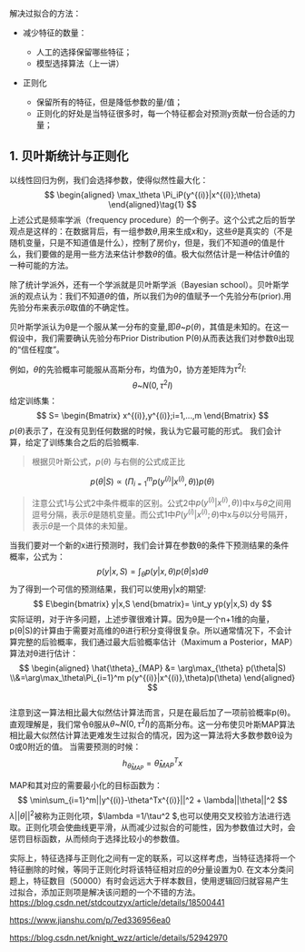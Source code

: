 
解决过拟合的方法：

- 减少特征的数量：
    - 人工的选择保留哪些特征；
    - 模型选择算法（上一讲）

- 正则化
    - 保留所有的特征，但是降低参数的量/值；
    - 正则化的好处是当特征很多时，每一个特征都会对预测y贡献一份合适的力量；

## 1. 贝叶斯统计与正则化

以线性回归为例，我们会选择参数，使得似然性最大化：
$$
\begin{aligned}
    \max_\theta \Pi_iP(y^{(i)}|x^{(i)};\theta)
\end{aligned}\tag{1}
$$
上述公式是频率学派（frequency procedure）的一个例子。这个公式之后的哲学观点是这样的：在数据背后，有一组参数$\theta$,用来生成x和y，这些$\theta$是真实的（不是随机变量，只是不知道值是什么），控制了房价y，但是，我们不知道$\theta$的值是什么，我们要做的是用一些方法来估计参数$\theta$的值。极大似然估计是一种估计$\theta$值的一种可能的方法。

除了统计学派外，还有一个学派就是贝叶斯学派（Bayesian school）。贝叶斯学派的观点认为：我们不知道$\theta$的值，所以我们为$\theta$的值赋予一个先验分布(prior).用先验分布来表示$\theta$取值的不确定性。

贝叶斯学派认为θ是一个服从某一分布的变量,即$\theta\text{\textasciitilde}p(\theta)$，其值是未知的。在这一假设中，我们需要确认先验分布Prior Distribution P(θ)从而表达我们对参数θ出现的“信任程度”。

例如，$\theta$的先验概率可能服从高斯分布，均值为0，协方差矩阵为$\tau^2I$:
$$
\theta \text{\textasciitilde}N(0,\tau^2I)
$$
给定训练集：
$$
S= \begin{Bmatrix}
    x^{(i)},y^{(i)};i=1,...,m
\end{Bmatrix}
$$
$p(\theta)$表示了，在没有见到任何数据的时候，我认为它最可能的形式。
我们会计算，给定了训练集合之后的后验概率.
> 根据贝叶斯公式，$p(\theta)$ 与右侧的公式成正比



$$
p(\theta|S)∝(\Pi_{i=1}^m p(y^{(i)}|x^{(i)},\theta))p(\theta)\tag{2}
$$

> 注意公式1与公式2中条件概率的区别。公式2中$p(y^{(i)}|x^{(i)},\theta))$中x与$\theta$之间用逗号分隔，表示$\theta$是随机变量。而公式1中$P(y^{(i)}|x^{(i)};\theta)$中x与$\theta$以分号隔开，表示$\theta$是一个具体的未知量。

当我们要对一个新的x进行预测时，我们会计算在参数θ的条件下预测结果的条件概率，公式为：
$$
p(y|x,S) = \int_\theta p(y|x,\theta)p(\theta|s)d\theta
$$
为了得到一个可信的预测结果，我们可以使用y|x的期望:
$$
E\begin{bmatrix}
    y|x,S 
\end{bmatrix}= \int_y yp(y|x,S) dy
$$
实际证明，对于许多问题，上述步骤很难计算。因为θ是一个n+1维的向量，p(θ|S)的计算由于需要对高维的θ进行积分变得很复杂。所以通常情况下，不会计算完整的后验概率，我们通过最大后验概率估计（Maximum a Posterior，MAP）算法对θ进行估计：
$$
\begin{aligned}
    \hat{\theta}_{MAP}  &= \arg\max_{\theta} p(\theta|S)      \\&=\arg\max_\theta\Pi_{i=1}^m p(y^{(i)}|x^{(i)},\theta)p(\theta)
\end{aligned}
$$      
注意到这一算法相比最大似然估计算法而言，只是在最后加了一项前验概率p(θ)。直观理解是，我们常令θ服从$\theta\text{\textasciitilde}N(0,\tau^2I)$的高斯分布。这一分布使贝叶斯MAP算法相比最大似然估计算法更难发生过拟合的情况，因为这一算法将大多数参数θ设为0或0附近的值。
当需要预测的时候：
$$
h_{\hat{\theta}_{MAP}} = \hat{\theta}_{MAP}^Tx
$$

MAP和其对应的需要最小化的目标函数为：
$$
\min\sum_{i=1}^m||y^{(i)}-\theta^Tx^{(i)}||^2 + \lambda||\theta||^2
$$
$\lambda||\theta||^2$被称为正则化项，$\lambda =1/\tau^2 $,也可以使用交叉校验方法进行选取。正则化项会使曲线更平滑，从而减少过拟合的可能性，因为参数值过大时，会惩罚目标函数，从而倾向于选择比较小的参数值。

实际上，特征选择与正则化之间有一定的联系，可以这样考虑，当特征选择将一个特征删除的时候，等同于正则化时将该特征相对应的$\theta$分量设置为0.
在文本分类问题上，特征数目（50000）有时会远远大于样本数目，使用逻辑回归就容易产生过拟合，添加正则项是解决该问题的一个不错的方法。
https://blog.csdn.net/stdcoutzyx/article/details/18500441

https://www.jianshu.com/p/7ed336956ea0

https://blog.csdn.net/knight_wzz/article/details/52942970